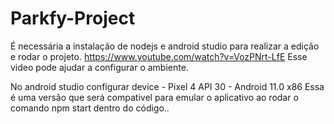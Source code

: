 # Parkfy-Project
É necessária a instalação de nodejs e android studio para realizar a edição e rodar o projeto.
https://www.youtube.com/watch?v=VozPNrt-LfE 
Esse video pode ajudar a configurar o ambiente.


No android studio configurar device - Pixel 4 API 30 - Android 11.0 x86
Essa é uma versão que será compativel para emular o aplicativo ao rodar o comando npm start dentro do código..
